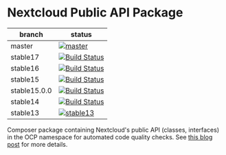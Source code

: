 # Nextcloud Public API Package

|branch|status|
|---|---|
|master|[![master](https://travis-ci.org/ChristophWurst/nextcloud_composer.svg?branch=master)](https://travis-ci.org/ChristophWurst/nextcloud_composer)|
|stable17|[![Build Status](https://travis-ci.org/ChristophWurst/nextcloud_composer.svg?branch=stable17)](https://travis-ci.org/ChristophWurst/nextcloud_composer)|
|stable16|[![Build Status](https://travis-ci.org/ChristophWurst/nextcloud_composer.svg?branch=stable16)](https://travis-ci.org/ChristophWurst/nextcloud_composer)|
|stable15|[![Build Status](https://travis-ci.org/ChristophWurst/nextcloud_composer.svg?branch=stable15)](https://travis-ci.org/ChristophWurst/nextcloud_composer)|
|stable15.0.0|[![Build Status](https://travis-ci.org/ChristophWurst/nextcloud_composer.svg?branch=stable15.0.0)](https://travis-ci.org/ChristophWurst/nextcloud_composer)|
|stable14|[![Build Status](https://travis-ci.org/ChristophWurst/nextcloud_composer.svg?branch=stable14)](https://travis-ci.org/ChristophWurst/nextcloud_composer)|
|stable13|[![stable13](https://travis-ci.org/ChristophWurst/nextcloud_composer.svg?branch=stable13)](https://travis-ci.org/ChristophWurst/nextcloud_composer)|

Composer package containing Nextcloud's public API (classes, interfaces) in the OCP namespace for automated code quality checks. See [this blog post](https://blog.wuc.me/2017/09/26/nextcloud-app-api-check.html) for more details.
